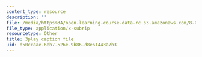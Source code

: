 ```yaml
---
content_type: resource
description: ''
file: /media/https%3A/open-learning-course-data-rc.s3.amazonaws.com/8-04-quantum-physics-i-spring-2016/d50ccaae6eb7526e9b86d8e61443a7b3_45M-BtYAcwg.vtt
file_type: application/x-subrip
resourcetype: Other
title: 3play caption file
uid: d50ccaae-6eb7-526e-9b86-d8e61443a7b3
---
```

